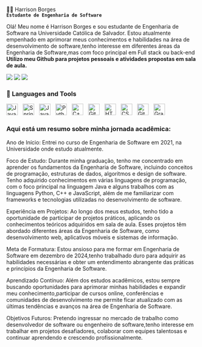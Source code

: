 🧑‍💻 Harrison Borges
<br> **`Estudante de Engenharia de Software`** </br> 

Olá! Meu nome é Harrison Borges e sou estudante de Engenharia de Software na Universidade Católica de Salvador.
Estou atualmente empenhado em aprimorar meus conhecimentos e habilidades na área de desenvolvimento de software,tenho interesse em diferentes áreas da Engenharia de Software,mas com foco principal em Full stack ou back-end <br>
**Utilizo meu Github para projetos pessoais e atividades propostas em sala de aula.**


  <div> 
  <a href = "/"><img src="https://img.shields.io/badge/website-000000?style=for-the-badge&logo=About.me&logoColor=white" target="_blank"></a>
  <a href = "mailto:harrisonborges13@gmail.com" target="_blank" ><img src="https://img.shields.io/badge/-Gmail-%23333?style=for-the-badge&logo=gmail&logoColor=white"></a>
  <a href="https://www.linkedin.com/in/harrisonborges/" target="_blank" ><img src="https://img.shields.io/badge/-LinkedIn-%230077B5?style=for-the-badge&logo=linkedin&logoColor=white"></a> 
  
</div>

### 🧰 Languages and Tools

<img align="left" alt="Java" width="30px" style="padding-right:10px;" src="https://cdn.jsdelivr.net/gh/devicons/devicon/icons/java/java-original.svg"/>
<img align="left" alt="Spring" width="30px" style="padding-right:10px;" src="https://cdn.jsdelivr.net/gh/devicons/devicon/icons/spring/spring-original.svg" />
<img align="left" alt="JavaScript" width="30px" style="padding-right:10px;" src="https://cdn.jsdelivr.net/gh/devicons/devicon/icons/javascript/javascript-plain.svg" />
<img align="left" alt="Python" width="30px" style="padding-right:10px;" src="https://cdn.jsdelivr.net/gh/devicons/devicon/icons/python/python-plain.svg" />
<img align="left" alt="C++" width="30px" style="padding-right:10px;" src="https://cdn.jsdelivr.net/gh/devicons/devicon/icons/cplusplus/cplusplus-line.svg" />
<img align="left" alt="Git" width="30px" style="padding-right:10px;" src="https://cdn.jsdelivr.net/gh/devicons/devicon/icons/git/git-original.svg" />
<img align="left" alt="HTML" width="30px" style="padding-right:10px;" src="https://cdn.jsdelivr.net/gh/devicons/devicon/icons/html5/html5-plain.svg" />
<img align="left" alt="CSS" width="30px" style="padding-right:10px;" src="https://cdn.jsdelivr.net/gh/devicons/devicon/icons/css3/css3-plain.svg" />
<img align="left" alt="GitHub" width="30px" style="padding-right:10px;" src="https://cdn.jsdelivr.net/gh/devicons/devicon/icons/github/github-original.svg" />
<img align="left" alt="Gradle" width="30px" style="padding-right:10px;" src="https://cdn.jsdelivr.net/gh/devicons/devicon/icons/gradle/gradle-plain.svg" />
<br />

#

<summary><h3>Aqui está um resumo sobre minha jornada acadêmica: </h3></summary>

Ano de Início: Entrei no curso de Engenharia de Software em 2021, na Universidade onde estudo atualmente.

Foco de Estudo: Durante minha graduação, tenho me concentrado em aprender os fundamentos da Engenharia de Software, incluindo conceitos de programação, estruturas de dados, algoritmos e design de software. Tenho adquirido conhecimentos em várias linguagens de programação, com o foco principal na linguagem Java e alguns trabalhos com as linguagens  Python, C++ e JavaScript, além de me familiarizar com frameworks e tecnologias utilizadas no desenvolvimento de software.

Experiência em Projetos: Ao longo dos meus estudos, tenho tido a oportunidade de participar de projetos práticos, aplicando os conhecimentos teóricos adquiridos em sala de aula. Esses projetos têm abordado diferentes áreas da Engenharia de Software, como desenvolvimento web, aplicativos móveis e sistemas de informação.

Meta de Formatura: Estou ansioso para me formar em Engenharia de Software em dezembro de 2024,tenho trabalhado duro para adquirir as habilidades necessárias e obter um entendimento abrangente das práticas e princípios da Engenharia de Software.

Aprendizado Contínuo: Além dos estudos acadêmicos, estou sempre buscando oportunidades para aprimorar minhas habilidades e expandir meu conhecimento,participar de cursos online, conferências e comunidades de desenvolvimento me permite ficar atualizado com as últimas tendências e avanços na área de Engenharia de Software.

Objetivos Futuros: Pretendo ingressar no mercado de trabalho como desenvolvedor de software ou engenheiro de software,tenho interesse em trabalhar em projetos desafiadores, colaborar com equipes talentosas e continuar aprendendo e crescendo profissionalmente.
